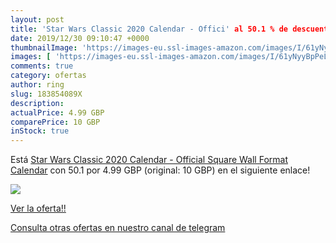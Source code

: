 ```yaml
---
layout: post
title: 'Star Wars Classic 2020 Calendar - Offici' al 50.1 % de descuento
date: 2019/12/30 09:10:47 +0000
thumbnailImage: 'https://images-eu.ssl-images-amazon.com/images/I/61yNyyBpPeL._SL200_.jpg'
images: [ 'https://images-eu.ssl-images-amazon.com/images/I/61yNyyBpPeL._SL200_.jpg' ]
comments: true
category: ofertas
author: ring
slug: 183854089X
description:
actualPrice: 4.99 GBP
comparePrice: 10 GBP
inStock: true
---
```


Está [Star Wars Classic 2020 Calendar - Official Square Wall Format Calendar](https://www.amazon.com/dp/183854089X/?tag=redken08-20) con 50.1 por 4.99 GBP (original: 10 GBP) en el siguiente enlace!

[![](https://images-eu.ssl-images-amazon.com/images/I/61yNyyBpPeL._SL200_.jpg)](https://www.amazon.com/dp/183854089X/?tag=redken08-20)

[Ver la oferta!!](https://www.amazon.com/dp/183854089X/?tag=redken08-20)

[Consulta otras ofertas en nuestro canal de telegram](https://t.me/s/ofertas25)
